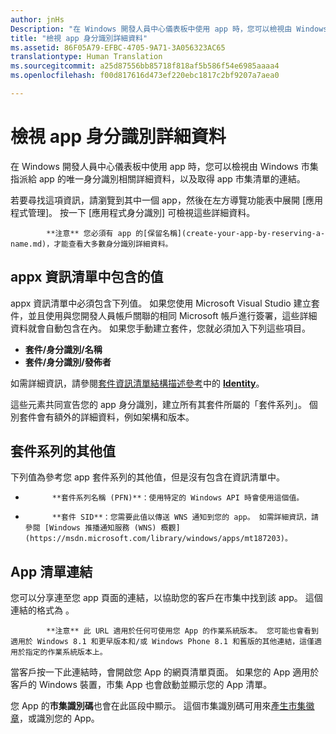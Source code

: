 ```yaml
---
author: jnHs
Description: "在 Windows 開發人員中心儀表板中使用 app 時，您可以檢視由 Windows 市集指派給 app 的唯一身分識別相關詳細資料，以及取得 app 市集清單的連結。"
title: "檢視 app 身分識別詳細資料"
ms.assetid: 86F05A79-EFBC-4705-9A71-3A056323AC65
translationtype: Human Translation
ms.sourcegitcommit: a25d87556bb85718f818af5b586f54e6985aaaa4
ms.openlocfilehash: f00d817616d473ef220ebc1817c2bf9207a7aea0

---
```


# 檢視 app 身分識別詳細資料


在 Windows 開發人員中心儀表板中使用 app 時，您可以檢視由 Windows 市集指派給 app 的唯一身分識別相關詳細資料，以及取得 app 市集清單的連結。

若要尋找這項資訊，請瀏覽到其中一個 app，然後在左方導覽功能表中展開 \[應用程式管理\]。 按一下 \[應用程式身分識別\] 可檢視這些詳細資料。

> 
            **注意** 您必須有 app 的[保留名稱](create-your-app-by-reserving-a-name.md)，才能查看大多數身分識別詳細資料。

## appx 資訊清單中包含的值


appx 資訊清單中必須包含下列值。 如果您使用 Microsoft Visual Studio 建立套件，並且使用與您開發人員帳戶關聯的相同 Microsoft 帳戶進行簽署，這些詳細資料就會自動包含在內。 如果您手動建立套件，您就必須加入下列這些項目。

-   **套件/身分識別/名稱**
-   **套件/身分識別/發佈者**

如需詳細資訊，請參閱[套件資訊清單結構描述參考](https://msdn.microsoft.com/library/windows/apps/br211473)中的 [**Identity**](https://msdn.microsoft.com/library/windows/apps/br211441)。

這些元素共同宣告您的 app 身分識別，建立所有其套件所屬的「套件系列」。 個別套件會有額外的詳細資料，例如架構和版本。

## 套件系列的其他值


下列值為參考您 app 套件系列的其他值，但是沒有包含在資訊清單中。

-   
            **套件系列名稱 (PFN)**：使用特定的 Windows API 時會使用這個值。
-   
            **套件 SID**：您需要此值以傳送 WNS 通知到您的 app。 如需詳細資訊，請參閱 [Windows 推播通知服務 (WNS) 概觀](https://msdn.microsoft.com/library/windows/apps/mt187203)。

## App 清單連結

您可以分享連至您 app 頁面的連結，以協助您的客戶在市集中找到該 app。 這個連結的格式為 。

> 
            **注意** 此 URL 適用於任何可使用您 App 的作業系統版本。 您可能也會看到適用於 Windows 8.1 和更早版本和/或 Windows Phone 8.1 和舊版的其他連結，這僅適用於指定的作業系統版本上。

當客戶按一下此連結時，會開啟您 App 的網頁清單頁面。 如果您的 App 適用於客戶的 Windows 裝置，市集 App 也會啟動並顯示您的 App 清單。

您 App 的**市集識別碼**也會在此區段中顯示。 這個市集識別碼可用來[產生市集徽章](http://go.microsoft.com/fwlink/p/?LinkId=534236)，或識別您的 App。

 

 







<!--HONumber=Jun16_HO4-->


